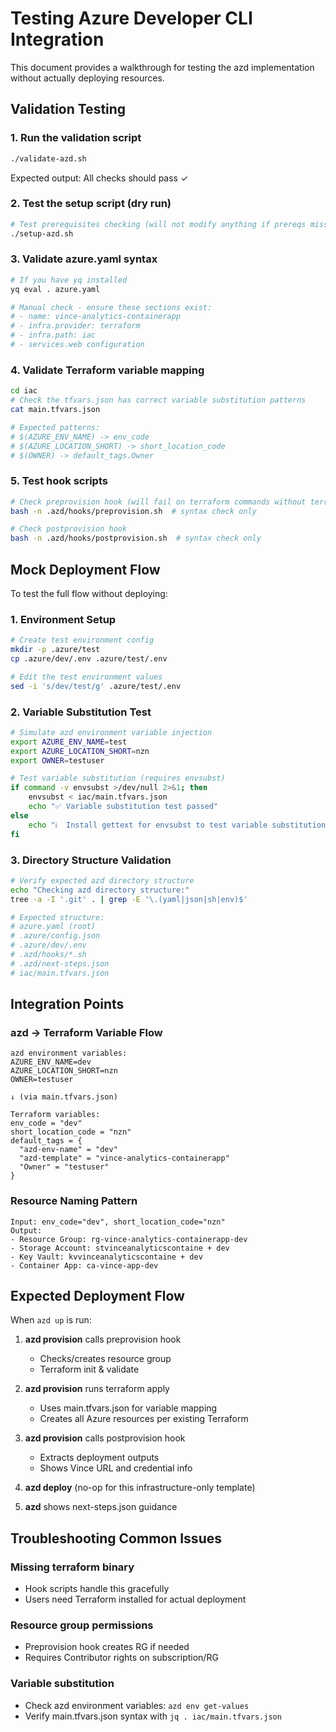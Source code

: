 # Testing Azure Developer CLI Integration

This document provides a walkthrough for testing the azd implementation without actually deploying resources.

## Validation Testing

### 1. Run the validation script
```bash
./validate-azd.sh
```
Expected output: All checks should pass ✓

### 2. Test the setup script (dry run)
```bash
# Test prerequisites checking (will not modify anything if prereqs missing)  
./setup-azd.sh
```

### 3. Validate azure.yaml syntax
```bash
# If you have yq installed
yq eval . azure.yaml

# Manual check - ensure these sections exist:
# - name: vince-analytics-containerapp
# - infra.provider: terraform
# - infra.path: iac
# - services.web configuration
```

### 4. Validate Terraform variable mapping
```bash
cd iac
# Check the tfvars.json has correct variable substitution patterns
cat main.tfvars.json

# Expected patterns:
# $(AZURE_ENV_NAME) -> env_code
# $(AZURE_LOCATION_SHORT) -> short_location_code  
# $(OWNER) -> default_tags.Owner
```

### 5. Test hook scripts
```bash
# Check preprovision hook (will fail on terraform commands without terraform installed)
bash -n .azd/hooks/preprovision.sh  # syntax check only

# Check postprovision hook
bash -n .azd/hooks/postprovision.sh  # syntax check only
```

## Mock Deployment Flow

To test the full flow without deploying:

### 1. Environment Setup
```bash
# Create test environment config
mkdir -p .azure/test
cp .azure/dev/.env .azure/test/.env

# Edit the test environment values
sed -i 's/dev/test/g' .azure/test/.env
```

### 2. Variable Substitution Test
```bash
# Simulate azd environment variable injection
export AZURE_ENV_NAME=test
export AZURE_LOCATION_SHORT=nzn  
export OWNER=testuser

# Test variable substitution (requires envsubst)
if command -v envsubst >/dev/null 2>&1; then
    envsubst < iac/main.tfvars.json
    echo "✅ Variable substitution test passed"
else
    echo "ℹ️  Install gettext for envsubst to test variable substitution"
fi
```

### 3. Directory Structure Validation
```bash
# Verify expected azd directory structure
echo "Checking azd directory structure:"
tree -a -I '.git' . | grep -E '\.(yaml|json|sh|env)$'

# Expected structure:
# azure.yaml (root)
# .azure/config.json
# .azure/dev/.env  
# .azd/hooks/*.sh
# .azd/next-steps.json
# iac/main.tfvars.json
```

## Integration Points

### azd → Terraform Variable Flow
```
azd environment variables:
AZURE_ENV_NAME=dev
AZURE_LOCATION_SHORT=nzn
OWNER=testuser

↓ (via main.tfvars.json)

Terraform variables:
env_code = "dev"
short_location_code = "nzn" 
default_tags = {
  "azd-env-name" = "dev"
  "azd-template" = "vince-analytics-containerapp"
  "Owner" = "testuser"
}
```

### Resource Naming Pattern
```
Input: env_code="dev", short_location_code="nzn"
Output:
- Resource Group: rg-vince-analytics-containerapp-dev
- Storage Account: stvinceanalyticscontaine + dev  
- Key Vault: kvvinceanalyticscontaine + dev
- Container App: ca-vince-app-dev
```

## Expected Deployment Flow

When `azd up` is run:

1. **azd provision** calls preprovision hook
   - Checks/creates resource group
   - Terraform init & validate

2. **azd provision** runs terraform apply
   - Uses main.tfvars.json for variable mapping
   - Creates all Azure resources per existing Terraform

3. **azd provision** calls postprovision hook  
   - Extracts deployment outputs
   - Shows Vince URL and credential info

4. **azd deploy** (no-op for this infrastructure-only template)

5. **azd** shows next-steps.json guidance

## Troubleshooting Common Issues

### Missing terraform binary
- Hook scripts handle this gracefully
- Users need Terraform installed for actual deployment

### Resource group permissions
- Preprovision hook creates RG if needed
- Requires Contributor rights on subscription/RG

### Variable substitution
- Check azd environment variables: `azd env get-values`
- Verify main.tfvars.json syntax with `jq . iac/main.tfvars.json`